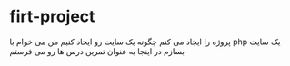 # firt-project
پروژه را ایجاد می کنم
چگونه یک سایت رو ایجاد کنیم
من می خوام با php یک سایت بسازم
در اینجا به عنوان تمرین درس ها رو می فرستم
